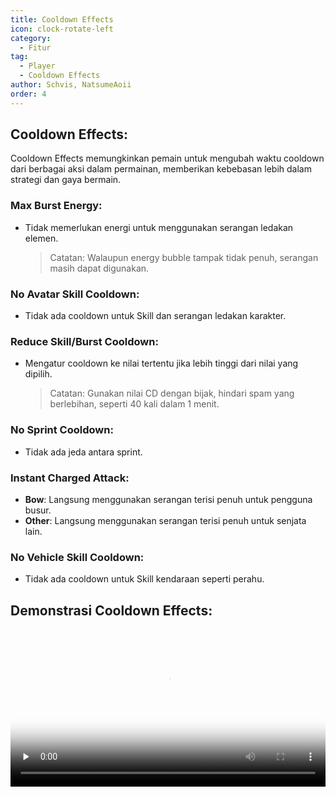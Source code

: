 ```yaml
---
title: Cooldown Effects
icon: clock-rotate-left
category:
  - Fitur
tag:
  - Player
  - Cooldown Effects
author: Schvis, NatsumeAoii
order: 4
---
```


## Cooldown Effects:

Cooldown Effects memungkinkan pemain untuk mengubah waktu cooldown dari berbagai aksi dalam permainan, memberikan kebebasan lebih dalam strategi dan gaya bermain.

### Max Burst Energy:
- Tidak memerlukan energi untuk menggunakan serangan ledakan elemen.
  > Catatan: Walaupun energy bubble tampak tidak penuh, serangan masih dapat digunakan.

### No Avatar Skill Cooldown:
- Tidak ada cooldown untuk Skill dan serangan ledakan karakter.

### Reduce Skill/Burst Cooldown:
- Mengatur cooldown ke nilai tertentu jika lebih tinggi dari nilai yang dipilih.
  > Catatan: Gunakan nilai CD dengan bijak, hindari spam yang berlebihan, seperti 40 kali dalam 1 menit.

### No Sprint Cooldown:
- Tidak ada jeda antara sprint.

### Instant Charged Attack:
- **Bow**: Langsung menggunakan serangan terisi penuh untuk pengguna busur.
- **Other**: Langsung menggunakan serangan terisi penuh untuk senjata lain.

### No Vehicle Skill Cooldown:
- Tidak ada cooldown untuk Skill kendaraan seperti perahu.

## Demonstrasi Cooldown Effects:

<video controls preload="none" width="100%" poster="https://nextcloud.atruicardona.xyz/s/6Gf3Wnc5F5bAfay/preview"><source src="https://nextcloud.atruicardona.xyz/s/6Gf3Wnc5F5bAfay/download" type="video/mp4"></video>